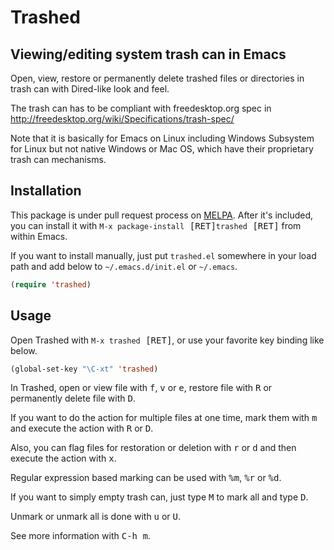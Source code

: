 # Trashed

## Viewing/editing system trash can in Emacs

Open, view, restore or permanently delete trashed files or directories in trash can with Dired-like look and feel.

The trash can has to be compliant with freedesktop.org spec in
<http://freedesktop.org/wiki/Specifications/trash-spec/>

Note that it is basically for Emacs on Linux including Windows Subsystem for Linux but not native Windows or Mac OS, which have their proprietary trash can mechanisms.

## Installation

This package is under pull request process on [MELPA](http://melpa.org).  After it's included, you can install it with <kbd>`M-x package-install` [RET]</kbd><kbd>`trashed` [RET]</kbd> from within Emacs.

If you want to install manually, just put `trashed.el` somewhere in your load path and add below to `~/.emacs.d/init.el` or `~/.emacs`.

``` el
(require 'trashed)
```

## Usage

Open Trashed with <kbd>`M-x trashed` [RET]</kbd>, or use your favorite key binding like below.

``` el
(global-set-key "\C-xt" 'trashed)
```

In Trashed, open or view file with <kbd>f</kbd>, <kbd>v</kbd> or <kbd>e</kbd>, restore file with <kbd>R</kbd> or permanently delete file with <kbd>D</kbd>.

If you want to do the action for multiple files at one time, mark them with <kbd>m</kbd> and execute the action with <kbd>R</kbd> or <kbd>D</kbd>.

Also, you can flag files for restoration or deletion with <kbd>r</kbd> or <kbd>d</kbd> and then execute the action with <kbd>x</kbd>.

Regular expression based marking can be used with <kbd>%</kbd><kbd>m</kbd>, <kbd>%</kbd><kbd>r</kbd> or <kbd>%</kbd><kbd>d</kbd>.

If you want to simply empty trash can, just type <kbd>M</kbd> to mark all and type <kbd>D</kbd>.

Unmark or unmark all is done with <kbd>u</kbd> or <kbd>U</kbd>.

See more information with <kbd>C-h m</kbd>.
